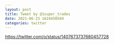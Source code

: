 ```yaml
--- 
layout: post 
title: Tweet by @1super_trades 
date: 2021-06-23 1624450569 
categories: twitter 
--- 
```

https://twitter.com/o/status/1407673737680457728